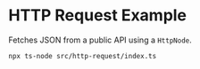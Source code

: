 # HTTP Request Example

Fetches JSON from a public API using a `HttpNode`.

```bash
npx ts-node src/http-request/index.ts
```
